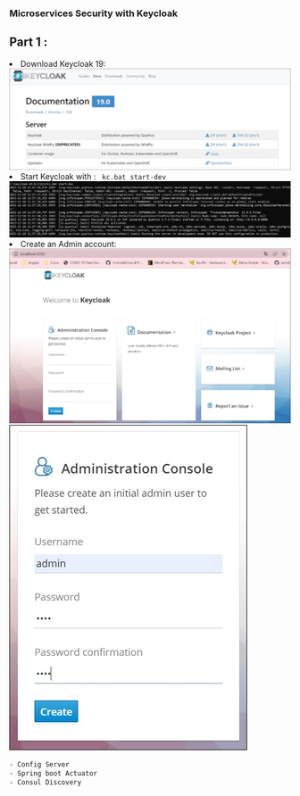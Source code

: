 <h3>Microservices Security with Keycloak</h3>
<h2>Part 1 : </h2>
<li>Download Keycloak 19</strong>:</li>
<img src="https://github.com/Amina-contact/Microservices-Security-with-Keycloak/blob/master/pictures/k1.JPG">

<li>Start Keycloak with </strong>: <code> kc.bat start-dev</code></li>
<img src="https://github.com/Amina-contact/Microservices-Security-with-Keycloak/blob/master/pictures/k2.JPG">

<li>Create an Admin account</strong>:</li>
<img src="https://github.com/Amina-contact/Microservices-Security-with-Keycloak/blob/master/pictures/k3.JPG">
<img src="https://github.com/Amina-contact/Microservices-Security-with-Keycloak/blob/master/pictures/k4.JPG">
<pre class="notranslate"><code>- Config Server
- Spring boot Actuator
- Consul Discovery
</code></pre>
